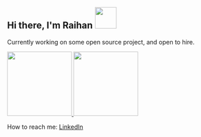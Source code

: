 ## Hi there, I'm Raihan <a href="https://github.com/yuka-astersea"><img src="https://media.giphy.com/media/tuCFp8rod0x3O/giphy.gif" width="50px"></a>

Currently working on some open source project, and open to hire.


<a href="https://github.com/raihaniqbalpasya">
<p align="left">
<img height="150em" src="https://github-readme-stats-eight-theta.vercel.app/api?username=raihaniqbalpasya&show_icons=true&theme=algolia&include_all_commits=true&count_private=true"/>
<img height="150em" src="https://streak-stats.demolab.com/?user=raihaniqbalpasya&theme=algolia"/>
</p>
</a>

 How to reach me:
 [LinkedIn](https://www.linkedin.com/in/raihaniqbalpasya)
<!--
**raihaniqbalpasya/raihaniqbalpasya** is a ✨ _special_ ✨ repository because its `README.md` (this file) appears on your GitHub profile.

Here are some ideas to get you started:

- 🔭 I’m currently working on ...
- 🌱 I’m currently learning ...
- 👯 I’m looking to collaborate on ...
- 🤔 I’m looking for help with ...
- 💬 Ask me about ...
- 📫 How to reach me: ...
- 😄 Pronouns: ...
- ⚡ Fun fact: ...
-->

